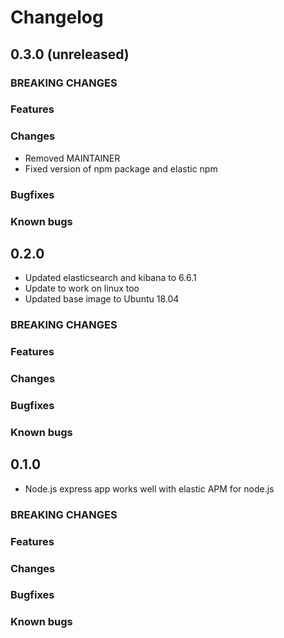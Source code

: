 # Changelog

## 0.3.0 (unreleased)

### BREAKING CHANGES

### Features

### Changes

- Removed MAINTAINER
- Fixed version of npm package and elastic npm

### Bugfixes

### Known bugs

## 0.2.0

- Updated elasticsearch and kibana to 6.6.1
- Update to work on linux too
- Updated base image to Ubuntu 18.04

### BREAKING CHANGES

### Features

### Changes

### Bugfixes

### Known bugs

## 0.1.0

- Node.js express app works well with elastic APM for node.js

### BREAKING CHANGES

### Features

### Changes

### Bugfixes

### Known bugs
